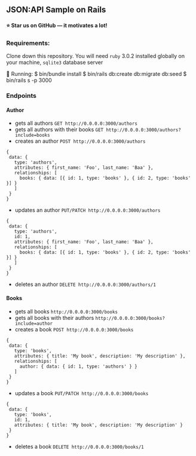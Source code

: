 ## JSON:API Sample on Rails

#### ⭐ Star us on GitHub — it motivates a lot!

### Requirements:

Clone down this repository. You will need `ruby` 3.0.2 installed globally on your machine, `sqlite3` database server

🚀 Running:
$ bin/bundle install
$ bin/rails db:create db:migrate db:seed
$ bin/rails s -p 3000

### Endpoints

#### Author
- gets all authors `GET http://0.0.0.0:3000/authors`
- gets all authors with their books `GET http://0.0.0.0:3000/authors?include=books`
- creates an author `POST http://0.0.0.0:3000/authors`
```
{
 data: {
   type: 'authors',
   attributes: { first_name: 'Foo', last_name: 'Baa' },
   relationships: [
     books: { data: [{ id: 1, type: 'books' }, { id: 2, type: 'books' }] }
   ]
 }
}
```
- updates an author `PUT/PATCH http://0.0.0.0:3000/authors`
```
{
 data: {
   type: 'authors',
   id: 1,
   attributes: { first_name: 'Foo', last_name: 'Baa' },
   relationships: [
     books: { data: [{ id: 1, type: 'books' }, { id: 2, type: 'books' }] }
   ]
 }
}
```
- deletes an author `DELETE http://0.0.0.0:3000/authors/1`


#### Books
- gets all books `http://0.0.0.0:3000/books`
- gets all books with their authors `http://0.0.0.0:3000/books?include=author`
- creates a book `POST http://0.0.0.0:3000/books`
```
{
 data: {
   type: 'books',
   attributes: { title: 'My book', description: 'My description' },
   relationships: [
     author: { data: { id: 1, type: 'authors' } }
   ]
 }
}
```
- updates a book `PUT/PATCH http://0.0.0.0:3000/books`
```
{
 data: {
   type: 'books',
   id: 1,
   attributes: { title: 'My book', description: 'My description' }
 }
}
```
- deletes a book `DELETE http://0.0.0.0:3000/books/1`
